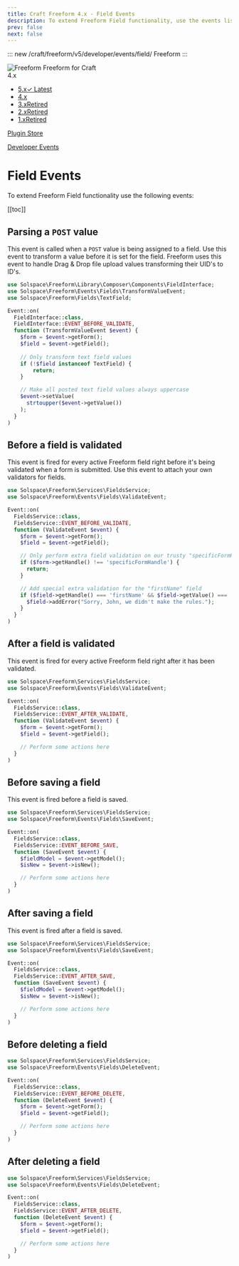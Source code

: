 ```yaml
---
title: Craft Freeform 4.x - Field Events
description: To extend Freeform Field functionality, use the events listed here.
prev: false
next: false
---
```


<meta property="og:image" content="https://docs.solspace.com/extras/social/craft/freeform/freeform.png" />

::: new /craft/freeform/v5/developer/events/field/
Freeform
:::

<div id="pr-heading">
    <img src="https://docs.solspace.com/extras/icons/products/freeform-icon.png" alt="Freeform" class="pr-image">
    <span class="pr-name">Freeform</span>
    <span class="pr-category">for Craft</span>
    <div class="pr-v-wrapper">
        <div class="pr-v">
            <span class="pr-v-v">4.x</span>
            <span class="pr-v-arrow arrow down"></span>
        </div>
        <ul class="pr-v-list">
            <li><a href="/craft/freeform/v5/">5.x<span class="pr-v-type pr-latest">✓ Latest</span></a></li>
            <li><a href="/craft/freeform/v4/">4.x</a></li>
            <li><a href="/craft/freeform/v3/">3.x<span class="pr-v-type pr-retired">Retired</span></a></li>
            <li><a href="/craft/freeform/v2/">2.x<span class="pr-v-type pr-retired">Retired</span></a></li>
            <li><a href="/craft/freeform/v1/">1.x<span class="pr-v-type pr-retired">Retired</span></a></li>
        </ul>
    </div>
    <div class="pr-buy">
        <a href="https://plugins.craftcms.com/freeform" class="button button-blue"><span class="external-url">Plugin Store</span></a>
    </div>
</div>

<span class="page-section"><a href="/craft/freeform/v4/developer/events/">Developer Events</a></span>

# Field Events

To extend Freeform Field functionality use the following events:


[[toc]]


## Parsing a `POST` value

This event is called when a `POST` value is being assigned to a field. Use this event to transform a value before it is set for the field. Freeform uses this event to handle Drag & Drop file upload values transforming their UID's to ID's.

```php
use Solspace\Freeform\Library\Composer\Components\FieldInterface;
use Solspace\Freeform\Events\Fields\TransformValueEvent;
use Solspace\Freeform\Fields\TextField;

Event::on(
  FieldInterface::class,
  FieldInterface::EVENT_BEFORE_VALIDATE,
  function (TransformValueEvent $event) {
    $form = $event->getForm();
    $field = $event->getField();
    
    // Only transform text field values
    if (!$field instanceof TextField) {
        return;
    }

    // Make all posted text field values always uppercase
    $event->setValue(
      strtoupper($event->getValue())
    );
  }
)
```


## Before a field is validated

This event is fired for every active Freeform field right before it's being validated when a form is submitted. Use this event to attach your own validators for fields.

```php
use Solspace\Freeform\Services\FieldsService;
use Solspace\Freeform\Events\Fields\ValidateEvent;

Event::on(
  FieldsService::class,
  FieldsService::EVENT_BEFORE_VALIDATE,
  function (ValidateEvent $event) {
    $form = $event->getForm();
    $field = $event->getField();

    // Only perform extra field validation on our trusty "specificFormHandle" form
    if ($form->getHandle() !== 'specificFormHandle') {
      return;
    }

    // Add special extra validation for the "firstName" field
    if ($field->getHandle() === 'firstName' && $field->getValue() === 'John') {
      $field->addError("Sorry, John, we didn't make the rules.");
    }
  }
)
```


## After a field is validated

This event is fired for every active Freeform field right after it has been validated.

```php
use Solspace\Freeform\Services\FieldsService;
use Solspace\Freeform\Events\Fields\ValidateEvent;

Event::on(
  FieldsService::class,
  FieldsService::EVENT_AFTER_VALIDATE,
  function (ValidateEvent $event) {
    $form = $event->getForm();
    $field = $event->getField();

    // Perform some actions here
  }
)
```


## Before saving a field

This event is fired before a field is saved.

```php
use Solspace\Freeform\Services\FieldsService;
use Solspace\Freeform\Events\Fields\SaveEvent;

Event::on(
  FieldsService::class,
  FieldsService::EVENT_BEFORE_SAVE,
  function (SaveEvent $event) {
    $fieldModel = $event->getModel();
    $isNew = $event->isNew();

    // Perform some actions here
  }
)
```


## After saving a field

This event is fired after a field is saved.

```php
use Solspace\Freeform\Services\FieldsService;
use Solspace\Freeform\Events\Fields\SaveEvent;

Event::on(
  FieldsService::class,
  FieldsService::EVENT_AFTER_SAVE,
  function (SaveEvent $event) {
    $fieldModel = $event->getModel();
    $isNew = $event->isNew();

    // Perform some actions here
  }
)
```


## Before deleting a field

```php
use Solspace\Freeform\Services\FieldsService;
use Solspace\Freeform\Events\Fields\DeleteEvent;

Event::on(
  FieldsService::class,
  FieldsService::EVENT_BEFORE_DELETE,
  function (DeleteEvent $event) {
    $form = $event->getForm();
    $field = $event->getField();

    // Perform some actions here
  }
)
```


## After deleting a field

```php
use Solspace\Freeform\Services\FieldsService;
use Solspace\Freeform\Events\Fields\DeleteEvent;

Event::on(
  FieldsService::class,
  FieldsService::EVENT_AFTER_DELETE,
  function (DeleteEvent $event) {
    $form = $event->getForm();
    $field = $event->getField();

    // Perform some actions here
  }
)
```